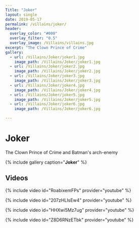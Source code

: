 ```yaml
---
Title: "Joker"
layout: single
date: 2019-05-17
permalink: /villains/joker/
header:
  overlay_color: "#000"
  overlay_filter: "0.5"
  overlay_image: /Villains/villains.jpg
excerpt: "The Clown Prince of Crime"
gallery:
  - url: /Villains/Joker/joker1.jpg
    image_path: /Villains/Joker/joker1.jpg
  - url: /Villains/Joker/joker2.jpg
    image_path: /Villains/Joker/joker2.jpg    
  - url: /Villains/Joker/joker3.jpg
    image_path: /Villains/Joker/joker3.jpg
  - url: /Villains/Joker/joker4.jpg
    image_path: /Villains/Joker/joker4.jpg
  - url: /Villains/Joker/joker5.jpg
    image_path: /Villains/Joker/joker5.jpg
  - url: /Villains/Joker/joker6.jpg
    image_path: /Villains/Joker/joker6.jpg  

---
```

# Joker  
The Clown Prince of Crime and Batman's arch-enemy

{% include gallery caption="**Joker**" %}

## Videos

{% include video id="RoabixemFPs" provider="youtube" %}

{% include video id="207zHLIsEw4" provider="youtube" %}

{% include video id="HHXwi5Mz7ug" provider="youtube" %}

{% include video id="Z8D6RNzETbk" provider="youtube" %}
